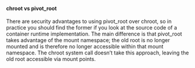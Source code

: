 #### chroot vs pivot_root
There are security advantages to using pivot_root over chroot, so in practice you should find the former if you 
look at the source code of a container runtime implementation. The main difference is that pivot_root takes advantage of the 
mount namespace; the old root is no longer mounted and is therefore no longer accessible within that mount namespace. 
The chroot system call doesn’t take this approach, leaving the old root accessible via mount points.
